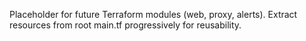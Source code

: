 Placeholder for future Terraform modules (web, proxy, alerts). Extract resources from root main.tf progressively for reusability.
